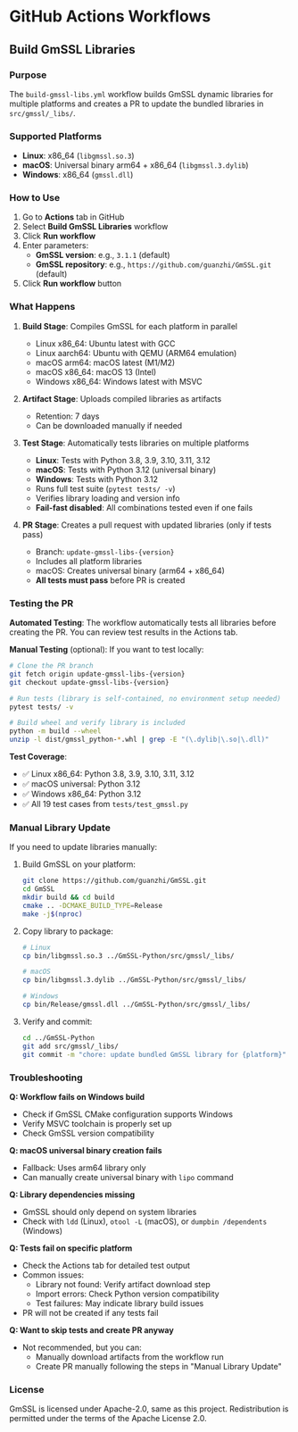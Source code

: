 # GitHub Actions Workflows

## Build GmSSL Libraries

### Purpose

The `build-gmssl-libs.yml` workflow builds GmSSL dynamic libraries for multiple platforms and creates a PR to update the bundled libraries in `src/gmssl/_libs/`.

### Supported Platforms

- **Linux**: x86_64 (`libgmssl.so.3`)
- **macOS**: Universal binary arm64 + x86_64 (`libgmssl.3.dylib`)
- **Windows**: x86_64 (`gmssl.dll`)

### How to Use

1. Go to **Actions** tab in GitHub
2. Select **Build GmSSL Libraries** workflow
3. Click **Run workflow**
4. Enter parameters:
   - **GmSSL version**: e.g., `3.1.1` (default)
   - **GmSSL repository**: e.g., `https://github.com/guanzhi/GmSSL.git` (default)
5. Click **Run workflow** button

### What Happens

1. **Build Stage**: Compiles GmSSL for each platform in parallel
   - Linux x86_64: Ubuntu latest with GCC
   - Linux aarch64: Ubuntu with QEMU (ARM64 emulation)
   - macOS arm64: macOS latest (M1/M2)
   - macOS x86_64: macOS 13 (Intel)
   - Windows x86_64: Windows latest with MSVC

2. **Artifact Stage**: Uploads compiled libraries as artifacts
   - Retention: 7 days
   - Can be downloaded manually if needed

3. **Test Stage**: Automatically tests libraries on multiple platforms
   - **Linux**: Tests with Python 3.8, 3.9, 3.10, 3.11, 3.12
   - **macOS**: Tests with Python 3.12 (universal binary)
   - **Windows**: Tests with Python 3.12
   - Runs full test suite (`pytest tests/ -v`)
   - Verifies library loading and version info
   - **Fail-fast disabled**: All combinations tested even if one fails

4. **PR Stage**: Creates a pull request with updated libraries (only if tests pass)
   - Branch: `update-gmssl-libs-{version}`
   - Includes all platform libraries
   - macOS: Creates universal binary (arm64 + x86_64)
   - **All tests must pass** before PR is created

### Testing the PR

**Automated Testing**: The workflow automatically tests all libraries before creating the PR. You can review test results in the Actions tab.

**Manual Testing** (optional): If you want to test locally:

```bash
# Clone the PR branch
git fetch origin update-gmssl-libs-{version}
git checkout update-gmssl-libs-{version}

# Run tests (library is self-contained, no environment setup needed)
pytest tests/ -v

# Build wheel and verify library is included
python -m build --wheel
unzip -l dist/gmssl_python-*.whl | grep -E "(\.dylib|\.so|\.dll)"
```

**Test Coverage**:
- ✅ Linux x86_64: Python 3.8, 3.9, 3.10, 3.11, 3.12
- ✅ macOS universal: Python 3.12
- ✅ Windows x86_64: Python 3.12
- ✅ All 19 test cases from `tests/test_gmssl.py`

### Manual Library Update

If you need to update libraries manually:

1. Build GmSSL on your platform:
   ```bash
   git clone https://github.com/guanzhi/GmSSL.git
   cd GmSSL
   mkdir build && cd build
   cmake .. -DCMAKE_BUILD_TYPE=Release
   make -j$(nproc)
   ```

2. Copy library to package:
   ```bash
   # Linux
   cp bin/libgmssl.so.3 ../GmSSL-Python/src/gmssl/_libs/
   
   # macOS
   cp bin/libgmssl.3.dylib ../GmSSL-Python/src/gmssl/_libs/
   
   # Windows
   cp bin/Release/gmssl.dll ../GmSSL-Python/src/gmssl/_libs/
   ```

3. Verify and commit:
   ```bash
   cd ../GmSSL-Python
   git add src/gmssl/_libs/
   git commit -m "chore: update bundled GmSSL library for {platform}"
   ```

### Troubleshooting

**Q: Workflow fails on Windows build**
- Check if GmSSL CMake configuration supports Windows
- Verify MSVC toolchain is properly set up
- Check GmSSL version compatibility

**Q: macOS universal binary creation fails**
- Fallback: Uses arm64 library only
- Can manually create universal binary with `lipo` command

**Q: Library dependencies missing**
- GmSSL should only depend on system libraries
- Check with `ldd` (Linux), `otool -L` (macOS), or `dumpbin /dependents` (Windows)

**Q: Tests fail on specific platform**
- Check the Actions tab for detailed test output
- Common issues:
  - Library not found: Verify artifact download step
  - Import errors: Check Python version compatibility
  - Test failures: May indicate library build issues
- PR will not be created if any tests fail

**Q: Want to skip tests and create PR anyway**
- Not recommended, but you can:
  - Manually download artifacts from the workflow run
  - Create PR manually following the steps in "Manual Library Update"

### License

GmSSL is licensed under Apache-2.0, same as this project.
Redistribution is permitted under the terms of the Apache License 2.0.

